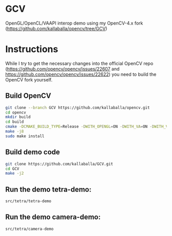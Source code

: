 # GCV
OpenGL/OpenCL/VAAPI interop demo using my OpenCV-4.x fork (https://github.com/kallaballa/opencv/tree/GCV)

# Instructions
While I try to get the necessary changes into the official OpenCV repo (https://github.com/opencv/opencv/issues/22607 and https://github.com/opencv/opencv/issues/22622) you need to build the OpenCV fork yourself.

## Build OpenCV

```bash
git clone --branch GCV https://github.com/kallaballa/opencv.git
cd opencv
mkdir build
cd build
cmake -DCMAKE_BUILD_TYPE=Release -DWITH_OPENGL=ON -DWITH_VA=ON -DWITH_VA_INTEL=ON -DWITH_QT=ON -DBUILD_PERF_TESTS=OFF -DBUILD_TESTS=OFF ..
make -j8
sudo make install
```

## Build demo code

```bash
git clone https://github.com/kallaballa/GCV.git
cd GCV
make -j2
```

## Run the demo tetra-demo:

```bash
src/tetra/tetra-demo
```

## Run the demo camera-demo:

```bash
src/tetra/camera-demo
```
